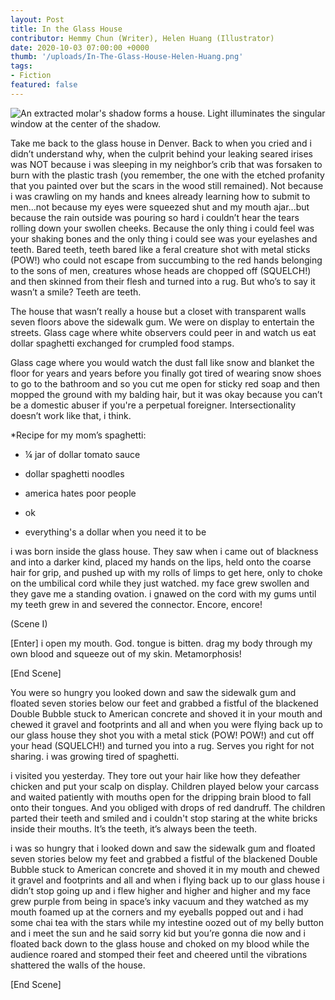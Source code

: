 ```yaml
---
layout: Post
title: In the Glass House
contributor: Hemmy Chun (Writer), Helen Huang (Illustrator)
date: 2020-10-03 07:00:00 +0000
thumb: '/uploads/In-The-Glass-House-Helen-Huang.png'
tags:
- Fiction
featured: false
---
```



<div class="center">
    <img src="{{ site.baseurl }}/uploads/In-The-Glass-House-Helen-Huang.png"
        alt="An extracted molar's shadow forms a house. Light illuminates the singular window at the center of the shadow."
        class="w450">
</div>

Take me back to the glass house in Denver. Back to when you cried and i didn’t understand why, when the culprit behind your leaking seared irises was NOT because i was sleeping in my neighbor’s crib that was forsaken to burn with the plastic trash (you remember, the one with the etched profanity that you painted over but the scars in the wood still remained). Not because i was crawling on my hands and knees already learning how to submit to men...not because my eyes were squeezed shut and my mouth ajar...but because the rain outside was pouring so hard i couldn’t hear the tears rolling down your swollen cheeks. Because the only thing i could feel was your shaking bones and the only thing i could see was your eyelashes and teeth. Bared teeth, teeth bared like a feral creature shot with metal sticks (POW!) who could not escape from succumbing to the red hands belonging to the sons of men, creatures whose heads are chopped off (SQUELCH!) and then skinned from their flesh and turned into a rug. But who’s to say it wasn’t a smile? Teeth are teeth.

The house that wasn’t really a house but a closet with transparent walls seven floors above the sidewalk gum. We were on display to entertain the streets. Glass cage where white observers could peer in and watch us eat dollar spaghetti exchanged for crumpled food stamps.

Glass cage where you would watch the dust fall like snow and blanket the floor for years and years before you finally got tired of wearing snow shoes to go to the bathroom and so you cut me open for sticky red soap and then mopped the ground with my balding hair, but it was okay because you can’t be a domestic abuser if you're a perpetual foreigner. Intersectionality doesn’t work like that, i think.

\*Recipe for my mom’s spaghetti:

* ¼ jar of dollar tomato sauce


* dollar spaghetti noodles
* america hates poor people
* ok
* everything's a dollar when you need it to be

i was born inside the glass house. They saw when i came out of blackness and into a darker kind, placed my hands on the lips, held onto the coarse hair for grip, and pushed up with my rolls of limps to get here, only to choke on the umbilical cord while they just watched. my face grew swollen and they gave me a standing ovation. i gnawed on the cord with my gums until my teeth grew in and severed the connector. Encore, encore!

(Scene I)

\[Enter\] i open my mouth. God. tongue is bitten. drag my body through my own blood and squeeze out of my skin. Metamorphosis!

\[End Scene\]

You were so hungry you looked down and saw the sidewalk gum and floated seven stories below our feet and grabbed a fistful of the blackened Double Bubble stuck to American concrete and shoved it in your mouth and chewed it gravel and footprints and all and when you were flying back up to our glass house they shot you with a metal stick (POW! POW!) and cut off your head (SQUELCH!) and turned you into a rug. Serves you right for not sharing. i was growing tired of spaghetti.

i visited you yesterday. They tore out your hair like how they defeather chicken and put your scalp on display. Children played below your carcass and waited patiently with mouths open for the dripping brain blood to fall onto their tongues. And you obliged with drops of red dandruff. The children parted their teeth and smiled and i couldn't stop staring at the white bricks inside their mouths. It’s the teeth, it’s always been the teeth.

i was so hungry that i looked down and saw the sidewalk gum and floated seven stories below my feet and grabbed a fistful of the blackened Double Bubble stuck to American concrete and shoved it in my mouth and chewed it gravel and footprints and all and when i flying back up to our glass house i didn’t stop going up and i flew higher and higher and higher and my face grew purple from being in space’s inky vacuum and they watched as my mouth foamed up at the corners and my eyeballs popped out and i had some chai tea with the stars while my intestine oozed out of my belly button and i meet the sun and he said sorry kid but you’re gonna die now and i floated back down to the glass house and choked on my blood while the audience roared and stomped their feet and cheered until the vibrations shattered the walls of the house.

\[End Scene\]